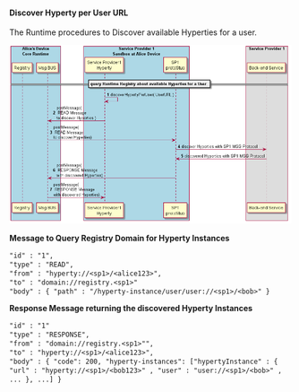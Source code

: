 #### Discover Hyperty per User URL

The Runtime procedures to Discover available Hyperties for a user.

![Figure @runtime-disocver-hyperty: discover Hyperty](discover-hyperty.png)

**Message to Query Registry Domain for Hyperty Instances**

```
"id" : "1",
"type" : "READ",
"from" : "hyperty://<sp1>/<alice123>",
"to" : "domain://registry.<sp1>"
"body" : { "path" : "/hyperty-instance/user/user://<sp1>/<bob>" }
```

**Response Message returning the discovered Hyperty Instances**

```
"id" : "1"
"type" : "RESPONSE",
"from" : "domain://registry.<sp1>"",
"to" : "hyperty://<sp1>/<alice123>",
"body" : { "code": 200, "hyperty-instances": ["hypertyInstance" : { "url" : "hyperty://<sp1>/<bob123>" , "user" : "user://<sp1>/<bob>" , ... }, ...] }
```
